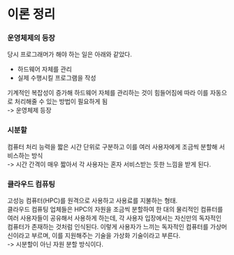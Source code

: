 # 이론 정리

### 운영체제의 등장

당시 프로그래머가 해야 하는 일은 아래와 같았다.
- 하드웨어 자체를 관리
- 실제 수행시킬 프로그램을 작성

기계적인 복잡성이 증가해 하드웨어 자체를 관리하는 것이 힘들어짐에 따라
이를 자동으로 처리해줄 수 있는 방법이 필요하게 됨    
-> 운영체제 등장

### 시분할
컴퓨터 처리 능력을 짧은 시간 단위로 구분하고 이를 여러 사용자에게 조금씩 분할해 서비스하는 방식      
-> 시간 간격이 매우 짧아서 각 사용자는 혼자 서비스받는 듯한 느낌을 받게 된다.

### 클라우드 컴퓨팅
고성능 컴퓨터(HPC)를 원격으로 사용하고 사용료를 지불하는 형태.   
클라우드 컴퓨팅 업체들은 HPC의 자원을 조금씩 분할하여 한 대의 물리적인 컴퓨터를
여러 사용자들이 공유해서 사용하게 하는데, 각 사용자 입장에서는 자신만의 독자적인
컴퓨터가 존재하는 것처럼 인식된다. 이렇게 사용자가 느끼는 독자적인 컴퓨터를
가상머신이라고 부르며, 이를 지원해주는 기술을 가상화 기술이라고 부른다.   
-> 시분할이 아닌 자원 분할 방식이다.
